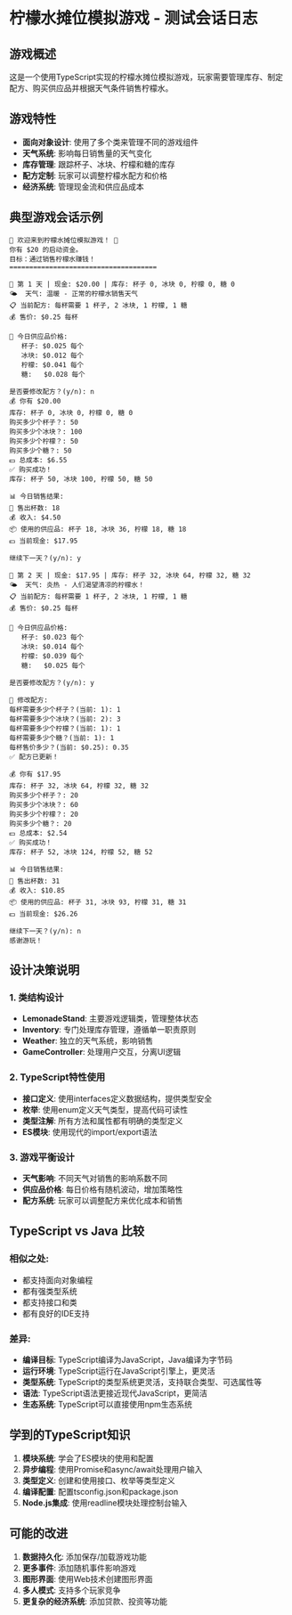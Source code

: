 # 柠檬水摊位模拟游戏 - 测试会话日志

## 游戏概述
这是一个使用TypeScript实现的柠檬水摊位模拟游戏，玩家需要管理库存、制定配方、购买供应品并根据天气条件销售柠檬水。

## 游戏特性
- **面向对象设计**: 使用了多个类来管理不同的游戏组件
- **天气系统**: 影响每日销售量的天气变化
- **库存管理**: 跟踪杯子、冰块、柠檬和糖的库存
- **配方定制**: 玩家可以调整柠檬水配方和价格
- **经济系统**: 管理现金流和供应品成本

## 典型游戏会话示例

```
🍋 欢迎来到柠檬水摊位模拟游戏！ 🍋
你有 $20 的启动资金。
目标：通过销售柠檬水赚钱！
=====================================

📅 第 1 天 | 现金: $20.00 | 库存: 杯子 0, 冰块 0, 柠檬 0, 糖 0
🌤️  天气: 温暖 - 正常的柠檬水销售天气
📋 当前配方: 每杯需要 1 杯子, 2 冰块, 1 柠檬, 1 糖
💰 售价: $0.25 每杯

🏪 今日供应品价格:
   杯子: $0.025 每个
   冰块: $0.012 每个
   柠檬: $0.041 每个
   糖:   $0.028 每个

是否要修改配方？(y/n): n
💰 你有 $20.00
库存: 杯子 0, 冰块 0, 柠檬 0, 糖 0
购买多少个杯子？: 50
购买多少个冰块？: 100
购买多少个柠檬？: 50
购买多少个糖？: 50
💵 总成本: $6.55
✅ 购买成功！
库存: 杯子 50, 冰块 100, 柠檬 50, 糖 50

📊 今日销售结果:
🥤 售出杯数: 18
💰 收入: $4.50
📦 使用的供应品: 杯子 18, 冰块 36, 柠檬 18, 糖 18
💵 当前现金: $17.95

继续下一天？(y/n): y

📅 第 2 天 | 现金: $17.95 | 库存: 杯子 32, 冰块 64, 柠檬 32, 糖 32
🌤️  天气: 炎热 - 人们渴望清凉的柠檬水！
📋 当前配方: 每杯需要 1 杯子, 2 冰块, 1 柠檬, 1 糖
💰 售价: $0.25 每杯

🏪 今日供应品价格:
   杯子: $0.023 每个
   冰块: $0.014 每个
   柠檬: $0.039 每个
   糖:   $0.025 每个

是否要修改配方？(y/n): y

📝 修改配方:
每杯需要多少个杯子？(当前: 1): 1
每杯需要多少个冰块？(当前: 2): 3
每杯需要多少个柠檬？(当前: 1): 1
每杯需要多少个糖？(当前: 1): 1
每杯售价多少？(当前: $0.25): 0.35
✅ 配方已更新！

💰 你有 $17.95
库存: 杯子 32, 冰块 64, 柠檬 32, 糖 32
购买多少个杯子？: 20
购买多少个冰块？: 60
购买多少个柠檬？: 20
购买多少个糖？: 20
💵 总成本: $2.54
✅ 购买成功！
库存: 杯子 52, 冰块 124, 柠檬 52, 糖 52

📊 今日销售结果:
🥤 售出杯数: 31
💰 收入: $10.85
📦 使用的供应品: 杯子 31, 冰块 93, 柠檬 31, 糖 31
💵 当前现金: $26.26

继续下一天？(y/n): n
感谢游玩！
```

## 设计决策说明

### 1. 类结构设计
- **LemonadeStand**: 主要游戏逻辑类，管理整体状态
- **Inventory**: 专门处理库存管理，遵循单一职责原则
- **Weather**: 独立的天气系统，影响销售
- **GameController**: 处理用户交互，分离UI逻辑

### 2. TypeScript特性使用
- **接口定义**: 使用interfaces定义数据结构，提供类型安全
- **枚举**: 使用enum定义天气类型，提高代码可读性
- **类型注解**: 所有方法和属性都有明确的类型定义
- **ES模块**: 使用现代的import/export语法

### 3. 游戏平衡设计
- **天气影响**: 不同天气对销售的影响系数不同
- **供应品价格**: 每日价格有随机波动，增加策略性
- **配方系统**: 玩家可以调整配方来优化成本和销售

## TypeScript vs Java 比较

### 相似之处:
- 都支持面向对象编程
- 都有强类型系统
- 都支持接口和类
- 都有良好的IDE支持

### 差异:
- **编译目标**: TypeScript编译为JavaScript，Java编译为字节码
- **运行环境**: TypeScript运行在JavaScript引擎上，更灵活
- **类型系统**: TypeScript的类型系统更灵活，支持联合类型、可选属性等
- **语法**: TypeScript语法更接近现代JavaScript，更简洁
- **生态系统**: TypeScript可以直接使用npm生态系统

## 学到的TypeScript知识

1. **模块系统**: 学会了ES模块的使用和配置
2. **异步编程**: 使用Promise和async/await处理用户输入
3. **类型定义**: 创建和使用接口、枚举等类型定义
4. **编译配置**: 配置tsconfig.json和package.json
5. **Node.js集成**: 使用readline模块处理控制台输入

## 可能的改进

1. **数据持久化**: 添加保存/加载游戏功能
2. **更多事件**: 添加随机事件影响游戏
3. **图形界面**: 使用Web技术创建图形界面
4. **多人模式**: 支持多个玩家竞争
5. **更复杂的经济系统**: 添加贷款、投资等功能